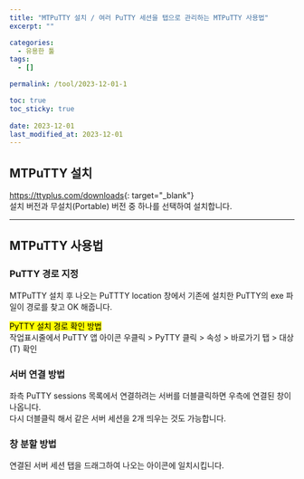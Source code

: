 ```yaml
---
title: "MTPuTTY 설치 / 여러 PuTTY 세션을 탭으로 관리하는 MTPuTTY 사용법"
excerpt: ""

categories:
  - 유용한 툴
tags:
  - []

permalink: /tool/2023-12-01-1

toc: true
toc_sticky: true
 
date: 2023-12-01
last_modified_at: 2023-12-01
---
```


## MTPuTTY 설치

<https://ttyplus.com/downloads>{: target="_blank"}  
설치 버전과 무설치(Portable) 버전 중 하나를 선택하여 설치합니다.

---

## MTPuTTY 사용법

### PuTTY 경로 지정
MTPuTTY 설치 후 나오는 PuTTTY location 창에서 기존에 설치한 PuTTY의 exe 파일이 경로를 찾고 OK 해줍니다.

<mark>PyTTY 설치 경로 확인 방법</mark>  
작업표시줄에서 PuTTY 앱 아이콘 우클릭 > PyTTY 클릭 > 속성 > 바로가기 탭 > 대상(T) 확인

### 서버 연결 방법
좌측 PuTTY sessions 목록에서 연결하려는 서버를 더블클릭하면 우측에 연결된 창이 나옵니다.  
다시 더블클릭 해서 같은 서버 세션을 2개 띄우는 것도 가능합니다.

### 창 분할 방법
연결된 서버 세션 탭을 드래그하여 나오는 아이콘에 일치시킵니다.